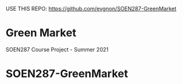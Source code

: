 USE THIS REPO: https://github.com/evgnon/SOEN287-GreenMarket

# Green Market
SOEN287 Course Project - Summer 2021
# SOEN287-GreenMarket
